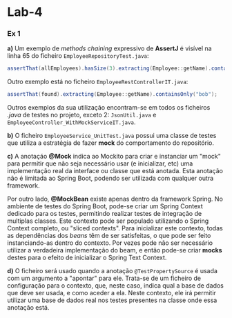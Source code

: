 # Lab-4

### Ex 1
**a)**
Um exemplo de *methods chaining* expressivo de **AssertJ** é visível na linha 65 do ficheiro `EmployeeRepositoryTest.java`:
```java
assertThat(allEmployees).hasSize(3).extracting(Employee::getName).containsOnly(alex.getName(), ron.getName(), bob.getName());
```
Outro exemplo está no ficheiro `EmployeeRestControllerIT.java`:
```java
assertThat(found).extracting(Employee::getName).containsOnly("bob");
```
Outros exemplos da sua utilização encontram-se em todos os ficheiros *.java* de testes no projeto, exceto 2: `JsonUtil.java` e `EmployeeController_WithMockServiceIT.java`.


**b)**
O ficheiro `EmployeeService_UnitTest.java` possui uma classe de testes que utiliza a estratégia de fazer **mock** do comportamento do repositório.


**c)**
A anotaçáo **@Mock** indica ao Mockito para criar e instanciar um "mock" para permitir que não seja necessário usar (e inicializar, etc) uma implementação real da interface ou classe que está anotada. Esta anotação não é limitada ao Spring Boot, podendo ser utilizada com qualquer outra framework.

Por outro lado, **@MockBean** existe apenas dentro da framework Spring. No ambiente de testes do Spring Boot, pode-se criar um Spring Context dedicado para os testes, permitindo realizar testes de integração de multiplas classes. Este contexto pode ser populado utilizando o Spring Context completo, ou "sliced contexts". Para inicializar este contexto, todas as dependências dos *beans* têm de ser satisfeitas, o que pode ser feito instanciando-as dentro do contexto. Por vezes pode não ser necessário utilizar a verdadeira implementação do beam, e então pode-se criar **mocks** destes para o efeito de inicializar o Spring Text Context.


**d)**
O ficheiro será usado quando a anotação `@TestPropertySource` é usada com um argumento a "apontar" para ele. Trata-se de um ficheiro de configuração para o contexto, que, neste caso, indica qual a base de dados que deve ser usada, e como aceder a ela. Neste contexto, ele irá permitir utilizar uma base de dados real nos testes presentes na classe onde essa anotação está.
